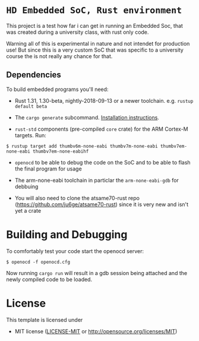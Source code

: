 # `HD Embedded SoC, Rust environment`

This project is a test how far i can get in running an Embedded Soc, that was created during a university class, with rust only code.

Warning all of this is experimental in nature and not intendet for production use! But since this is a very custom SoC that was specific
to a university course the is not really any chance for that.

## Dependencies

To build embedded programs you'll need:

- Rust 1.31, 1.30-beta, nightly-2018-09-13 or a newer toolchain. e.g. `rustup
  default beta`

- The `cargo generate` subcommand. [Installation
  instructions](https://github.com/ashleygwilliams/cargo-generate#installation).

- `rust-std` components (pre-compiled `core` crate) for the ARM Cortex-M
  targets. Run:

``` console
$ rustup target add thumbv6m-none-eabi thumbv7m-none-eabi thumbv7em-none-eabi thumbv7em-none-eabihf
```
- `openocd` to be able to debug the code on the SoC and to be able to flash the final program for usage

- The arm-none-eabi toolchain in particlar the `arm-none-eabi-gdb` for debbuing 

- You will also need to clone the atsame70-rust repo (https://github.com/ju6ge/atsame70-rust) since it is very new and isn't yet a crate 

# Building and Debugging 

To comfortably test your code start the openocd server:

``` console
$ openocd -f openocd.cfg
```

Now running `cargo run` will result in a gdb session being attached and the newly compiled code to be loaded. 

# License

This template is licensed under

- MIT license ([LICENSE-MIT](LICENSE-MIT) or http://opensource.org/licenses/MIT)

